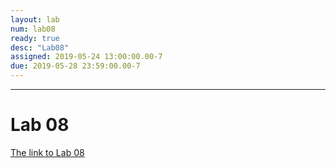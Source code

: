 ```yaml
---
layout: lab
num: lab08
ready: true
desc: "Lab08"
assigned: 2019-05-24 13:00:00.00-7
due: 2019-05-28 23:59:00.00-7
---
```


***

# Lab 08
[The link to Lab 08](https://int15.lsit.ucsb.edu/hub/user-redirect/git-pull?repo=https://github.com/ucsb-int15/s19-assignments&subPath=lab/lab08/lab08.ipynb)
